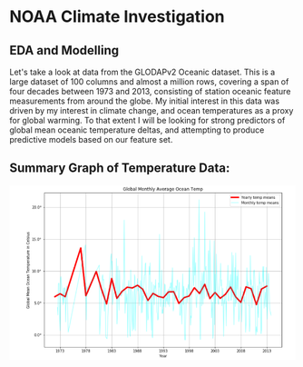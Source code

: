 # NOAA Climate Investigation

## EDA and Modelling

Let's take a look at data from the GLODAPv2 Oceanic dataset. This is a large dataset of 100 columns and almost a million rows, covering a span of four decades between 1973 and 2013, consisting of station oceanic feature measurements from around the globe. My initial interest in this data was driven by my interest in climate change, and ocean temperatures as a proxy for global warming. To that extent I will be looking for strong predictors of global mean oceanic temperature deltas, and attempting to produce predictive models based on our feature set.

## Summary Graph of Temperature Data:

![Global Mean Temperature](images/global.png)
